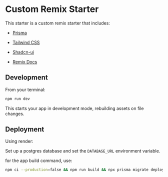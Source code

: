 # Custom Remix Starter

This starter is a custom remix starter that includes:

- [Prisma](https://prisma.io)
- [Tailwind CSS](https://tailwindcss.com)
- [Shadcn-ui](https://ui.shadcn.com/)

- [Remix Docs](https://remix.run/docs)

## Development

From your terminal:

```sh
npm run dev
```

This starts your app in development mode, rebuilding assets on file changes.

## Deployment

Using render:

Set up a postgres database and set the `DATABASE_URL` environment variable.

for the app build command, use:

```sh
npm ci --production=false && npm run build && npx prisma migrate deploy && npm prune --production
```
